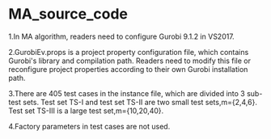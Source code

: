 # MA_source_code
1.In MA algorithm, readers need to configure Gurobi 9.1.2 in VS2017.

2.GurobiEv.props is a project property configuration file, which contains Gurobi's library and compilation path. Readers need to modify this file or reconfigure project properties according to their own Gurobi installation path.

3.There are 405 test cases in the instance file, which are divided into 3 sub-test sets. Test set TS-I and test set TS-II are two small test sets,m={2,4,6}. Test set TS-III is a large test set,m={10,20,40}.

4.Factory parameters in test cases are not used.
